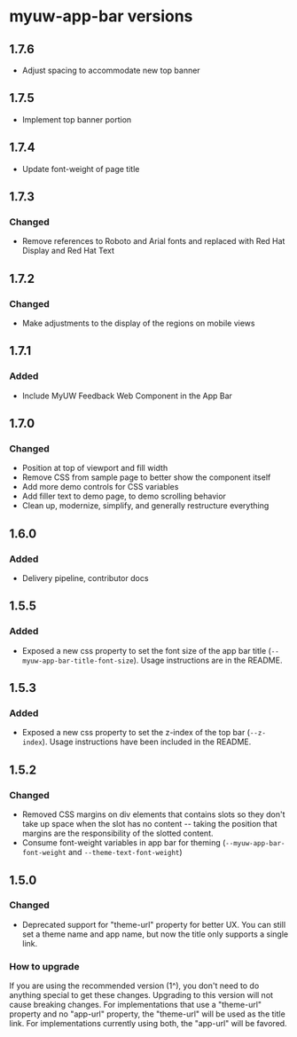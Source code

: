 # myuw-app-bar versions

## 1.7.6

* Adjust spacing to accommodate new top banner

## 1.7.5

* Implement top banner portion

## 1.7.4

* Update font-weight of page title

## 1.7.3

### Changed

* Remove references to Roboto and Arial fonts and replaced with Red Hat Display and Red Hat Text

## 1.7.2

### Changed

 * Make adjustments to the display of the regions on mobile views

## 1.7.1

### Added

 * Include MyUW Feedback Web Component in the App Bar

## 1.7.0

### Changed

 * Position at top of viewport and fill width
 * Remove CSS from sample page to better show the component itself
 * Add more demo controls for CSS variables
 * Add filler text to demo page, to demo scrolling behavior
 * Clean up, modernize, simplify, and generally restructure everything

## 1.6.0

### Added

* Delivery pipeline, contributor docs

## 1.5.5

### Added

* Exposed a new css property to set the font size of the app bar title (`--myuw-app-bar-title-font-size`). Usage instructions are in the README.

## 1.5.3

### Added

* Exposed a new css property to set the z-index of the top bar (`--z-index`). Usage instructions have been included in the README.

## 1.5.2

### Changed

* Removed CSS margins on div elements that contains slots so they don't take up space when the slot has no content -- taking the position that margins are the responsibility of the slotted content.
* Consume font-weight variables in app bar for theming (`--myuw-app-bar-font-weight` and `--theme-text-font-weight`)

## 1.5.0

### Changed

* Deprecated support for "theme-url" property for better UX. You can still set a theme name and app name, but now the title only supports a single link.

### How to upgrade

If you are using the recommended version (1^), you don't need to do anything special to get these changes. Upgrading to this version will not cause breaking changes. For implementations that use a "theme-url" property and no "app-url" property, the "theme-url" will be used as the title link. For implementations currently using both, the "app-url" will be favored.


